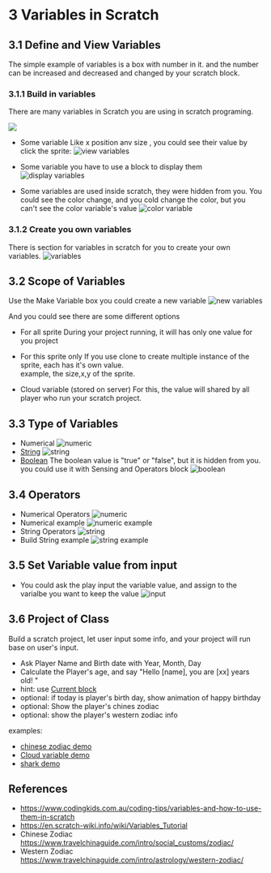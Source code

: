 # 3 Variables in Scratch

## 3.1 Define and View Variables

The simple example of variables is a box with number in it. and the number can be increased and decreased and changed by your scratch block.

### 3.1.1 Build in variables

There are many variables in Scratch you are using in scratch programing.

![](03-1-buildinVariables.png)

- Some variable Like x position anv size , you could see their value by click the sprite:
![view variables](./03-1-ViewSpriteVariables.png)

- Some variable you have to use a block to display them
![display variables](./03-1-displayVarialbe.png)

- Some variables are used inside scratch, they were hidden from you.
You could see the color change, and you cold change the color, but you can't see the color variable's value
![color variable](03-1-color-variable.png)

### 3.1.2 Create you own variables

There is section for variables in scratch for you to create your own variables.
![variables](03-1-variablesblock.png)

## 3.2 Scope of Variables

Use the Make Variable box you could create a new variable
![new variables](03-2-newvariable.png)

And you could see there are some different options

- For all sprite
  During your project running, it will has only one value for you project
- For this sprite only
  If you use clone to create multiple instance of the sprite, each has it's own value.  
  example, the size,x,y of the sprite.

- Cloud variable (stored on server)
  For this, the value will shared by all player who run your scratch project.

## 3.3 Type of Variables

- Numerical
  ![numeric](03-3-Numeric.png)
- [String](https://en.scratch-wiki.info/wiki/String)
  ![string](03-3-String.png)
- [Boolean](https://en.scratch-wiki.info/wiki/Boolean_Block)
  The boolean value is "true" or "false", but it is hidden from you.
  you could use it with Sensing and Operators block
  ![boolean](03-3-Boolean.png)

## 3.4 Operators

- Numerical Operators
  ![numeric](03-4-Numeric.png)
- Numerical example
  ![numeric example](03-4-NumericExample.png)
- String Operators
  ![string](03-4-String.png)
- Build String example
  ![string example](03-4-StringExample.png)

## 3.5 Set Variable value from input

- You could ask the play input the variable value, and assign to the varialbe you want to keep the value
![input](03-5-GetValueFromInput.png)  

## 3.6  Project of Class

Build a scratch project, let user input some info, and your project will run base on user's input.

- Ask Player Name and Birth date with Year, Month, Day
- Calculate the Player's age, and say "Hello [name], you are [xx] years old! "
- hint: use [Current block](https://en.scratch-wiki.info/wiki/Current_()_(block))
- optional: if today is player's birth day, show animation of happy birthday
- optional: Show the player's chines zodiac
- optional: show the player's western zodiac info

examples:
- [chinese zodiac demo](https://scratch.mit.edu/projects/432112287)
- [Cloud variable demo](https://scratch.mit.edu/projects/429980350/)
- [shark demo](https://scratch.mit.edu/projects/432203048/)

## References

- <https://www.codingkids.com.au/coding-tips/variables-and-how-to-use-them-in-scratch>
- <https://en.scratch-wiki.info/wiki/Variables_Tutorial>
- Chinese Zodiac <https://www.travelchinaguide.com/intro/social_customs/zodiac/>
- Western Zodiac <https://www.travelchinaguide.com/intro/astrology/western-zodiac/>
  